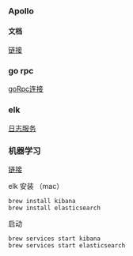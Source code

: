 ### Apollo 

#### 文档

[链接](https://github.com/ctripcorp/apollo)

### go rpc

[goRpc连接](https://github.com/missxiaolin/go-rpc)

### elk

[日志服务](https://github.com/missxiaolin/laravel-elk)

### 机器学习
[链接](https://github.com/missxiaolin/laravel-swoole-ml)
 
elk 安装 （mac）

~~~
brew install kibana
brew install elasticsearch
~~~

启动

~~~
brew services start kibana
brew services start elasticsearch
~~~
